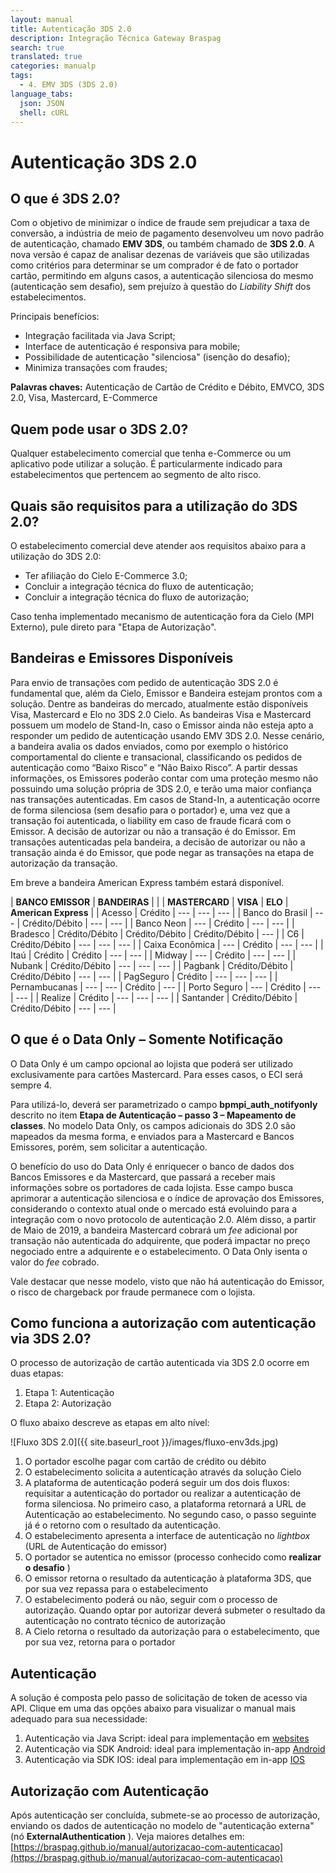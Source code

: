 ```yaml
---
layout: manual
title: Autenticação 3DS 2.0
description: Integração Técnica Gateway Braspag
search: true
translated: true
categories: manualp
tags:
  - 4. EMV 3DS (3DS 2.0)
language_tabs:
  json: JSON
  shell: cURL
---
```


# Autenticação 3DS 2.0

## O que é 3DS 2.0?

Com o objetivo de minimizar o índice de fraude sem prejudicar a taxa de conversão, a indústria de meio de pagamento desenvolveu um novo padrão de autenticação, chamado **EMV 3DS**, ou também chamado de **3DS 2.0**. A nova versão é capaz de analisar dezenas de variáveis que são utilizadas como critérios para determinar se um comprador é de fato o portador cartão, permitindo em alguns casos, a autenticação silenciosa do mesmo (autenticação sem desafio), sem prejuízo à questão do _Liability Shift_ dos estabelecimentos.

Principais benefícios:

- Integração facilitada via Java Script;
- Interface de autenticação é responsiva para mobile;
- Possibilidade de autenticação &quot;silenciosa&quot; (isenção do desafio);
- Minimiza transações com fraudes;

**Palavras chaves:** Autenticação de Cartão de Crédito e Débito, EMVCO, 3DS 2.0, Visa, Mastercard, E-Commerce

## Quem pode usar o 3DS 2.0?

Qualquer estabelecimento comercial que tenha e-Commerce ou um aplicativo pode utilizar a solução. É particularmente indicado para estabelecimentos que pertencem ao segmento de alto risco.

## Quais são requisitos para a utilização do 3DS 2.0?

O estabelecimento comercial deve atender aos requisitos abaixo para a utilização do 3DS 2.0:

- Ter afiliação do Cielo E-Commerce 3.0;
- Concluir a integração técnica do fluxo de autenticação;
- Concluir a integração técnica do fluxo de autorização;

<aside class="notice">Caso tenha implementado mecanismo de autenticação fora da Cielo (MPI Externo), pule direto para "Etapa de Autorização".</aside>

## Bandeiras e Emissores Disponíveis

Para envio de transações com pedido de autenticação 3DS 2.0 é fundamental que, além da Cielo, Emissor e Bandeira estejam prontos com a solução. Dentre as bandeiras do mercado, atualmente estão disponíveis Visa, Mastercard e Elo no 3DS 2.0 Cielo. As bandeiras Visa e Mastercard possuem um modelo de Stand-In, caso o Emissor ainda não esteja apto a responder um pedido de autenticação usando EMV 3DS 2.0. Nesse cenário, a bandeira avalia os dados enviados, como por exemplo o histórico comportamental do cliente e transacional, classificando os pedidos de autenticação como “Baixo Risco” e “Não Baixo Risco”. A partir dessas informações, os Emissores poderão contar com uma proteção mesmo não possuindo uma solução própria de 3DS 2.0, e terão uma maior confiança nas transações autenticadas. Em casos de Stand-In, a autenticação ocorre de forma silenciosa (sem desafio para o portador) e, uma vez que a transação foi autenticada, o liability em caso de fraude ficará com o Emissor. A decisão de autorizar ou não a transação é do Emissor. Em transações autenticadas pela bandeira, a decisão de autorizar ou não a transação ainda é do Emissor, que pode negar as transações na etapa de autorização da transação.

Em breve a bandeira American Express também estará disponível.

| **BANCO EMISSOR**   | **BANDEIRAS**                                                                       |
|                     | **MASTERCARD**     | **VISA**           | **ELO**            | **American Express** |
| Acesso              | Crédito            | ---                | ---                | ---                  |
| Banco do Brasil     | ---                | Crédito/Débito     | ---                | ---                  |
| Banco Neon          | ---                | Crédito            | ---                | ---                  |
| Bradesco            | Crédito/Débito     | Crédito/Débito     | Crédito/Débito     | ---                  |
| C6                  | Crédito/Débito     | ---                | ---                | ---                  |
| Caixa Econômica     | ---                | Crédito            | ---                | ---                  |
| Itaú                | Crédito            | Crédito            | ---                | ---                  |
| Midway              | ---                | Crédito            | ---                | ---                  |
| Nubank              | Crédito/Débito     | ---                | ---                | ---                  |
| Pagbank             | Crédito/Débito     | Crédito/Débito     | ---                | ---                  |
| PagSeguro           | Crédito            | ---                | ---                | ---                  |
| Pernambucanas       | ---                | ---                | Crédito            | ---                  |
| Porto Seguro        | ---                | Crédito            | ---                | ---                  |
| Realize             | Crédito            | ---                | ---                | ---                  |
| Santander           | Crédito/Débito     | Crédito/Débito     | ---                | ---                  |

## O que é o Data Only – Somente Notificação

O Data Only é um campo opcional ao lojista que poderá ser utilizado exclusivamente para cartões Mastercard. Para esses casos, o ECI será sempre 4.

Para utilizá-lo, deverá ser parametrizado o campo **bpmpi_auth_notifyonly** descrito no item **Etapa de Autenticação – passo 3 – Mapeamento de classes**. No modelo Data Only, os campos adicionais do 3DS 2.0 são mapeados da mesma forma, e enviados para a Mastercard e Bancos Emissores, porém, sem solicitar a autenticação.

O benefício do uso do Data Only é enriquecer o banco de dados dos Bancos Emissores e da Mastercard, que passará a receber mais informações sobre os portadores de cada lojista. Esse campo busca aprimorar a autenticação silenciosa e o índice de aprovação dos Emissores, considerando o contexto atual onde o mercado está evoluindo para a integração com o novo protocolo de autenticação 2.0. Além disso, a partir de Maio de 2019, a bandeira Mastercard cobrará um _fee_ adicional por transação não autenticada do adquirente, que poderá impactar no preço negociado entre a adquirente e o estabelecimento. O Data Only isenta o valor do _fee_ cobrado.

Vale destacar que nesse modelo, visto que não há autenticação do Emissor, o risco de chargeback por fraude permanece com o lojista.

## Como funciona a autorização com autenticação via 3DS 2.0?

O processo de autorização de cartão autenticada via 3DS 2.0 ocorre em duas etapas:

1. Etapa 1: Autenticação
2. Etapa 2: Autorização

O fluxo abaixo descreve as etapas em alto nível:

![Fluxo 3DS 2.0]({{ site.baseurl_root }}/images/fluxo-env3ds.jpg)

1. O portador escolhe pagar com cartão de crédito ou débito
2. O estabelecimento solicita a autenticação através da solução Cielo
3. A plataforma de autenticação poderá seguir um dos dois fluxos: requisitar a autenticação do portador ou realizar a autenticação de forma silenciosa. No primeiro caso, a plataforma retornará a URL de Autenticação ao estabelecimento. No segundo caso, o passo seguinte já é o retorno com o resultado da autenticação.
4. O estabelecimento apresenta a interface de autenticação no _lightbox_ (URL de Autenticação do emissor)
5. O portador se autentica no emissor (processo conhecido como **realizar o desafio** )
6. O emissor retorna o resultado da autenticação à plataforma 3DS, que por sua vez repassa para o estabelecimento
7. O estabelecimento poderá ou não, seguir com o processo de autorização. Quando optar por autorizar deverá submeter o resultado da autenticação no contrato técnico de autorização
8. A Cielo retorna o resultado da autorização para o estabelecimento, que por sua vez, retorna para o portador

## Autenticação

A solução é composta pelo passo de solicitação de token de acesso via API. 
Clique em uma das opções abaixo para visualizar o manual mais adequado para sua necessidade: 

1. Autenticação via Java Script: ideal para implementação em [websites](https://braspag.github.io/manual/integracao-javascript)
2. Autenticação via SDK Android: ideal para implementação in-app [Android](https://braspag.github.io/manual/integracao-sdk-android)
3. Autenticação via SDK IOS: ideal para implementação em in-app [IOS](https://braspag.github.io/manual/integracao-sdk-ios)

## Autorização com Autenticação

Após autenticação ser concluída, submete-se ao processo de autorização, enviando os dados de autenticação no modelo de &quot;autenticação externa&quot; (nó **ExternalAuthentication** ).
Veja maiores detalhes em: [https://braspag.github.io/manual/autorizacao-com-autenticacao](https://braspag.github.io/manual/autorizacao-com-autenticacao)
